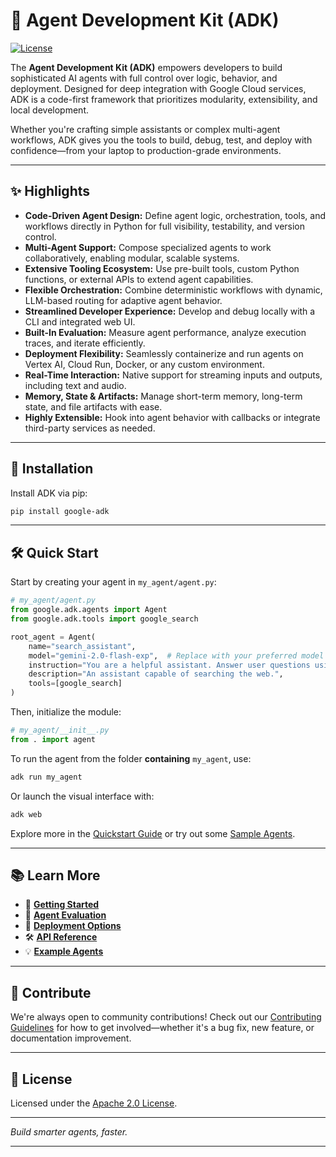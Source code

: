 

# 🧠 Agent Development Kit (ADK)

[![License](https://img.shields.io/badge/License-Apache_2.0-blue.svg)](LICENSE)

The **Agent Development Kit (ADK)** empowers developers to build sophisticated AI agents with full control over logic, behavior, and deployment. Designed for deep integration with Google Cloud services, ADK is a code-first framework that prioritizes modularity, extensibility, and local development.

Whether you're crafting simple assistants or complex multi-agent workflows, ADK gives you the tools to build, debug, test, and deploy with confidence—from your laptop to production-grade environments.

---

## ✨ Highlights

- **Code-Driven Agent Design:** Define agent logic, orchestration, tools, and workflows directly in Python for full visibility, testability, and version control.
- **Multi-Agent Support:** Compose specialized agents to work collaboratively, enabling modular, scalable systems.
- **Extensive Tooling Ecosystem:** Use pre-built tools, custom Python functions, or external APIs to extend agent capabilities.
- **Flexible Orchestration:** Combine deterministic workflows with dynamic, LLM-based routing for adaptive agent behavior.
- **Streamlined Developer Experience:** Develop and debug locally with a CLI and integrated web UI.
- **Built-In Evaluation:** Measure agent performance, analyze execution traces, and iterate efficiently.
- **Deployment Flexibility:** Seamlessly containerize and run agents on Vertex AI, Cloud Run, Docker, or any custom environment.
- **Real-Time Interaction:** Native support for streaming inputs and outputs, including text and audio.
- **Memory, State & Artifacts:** Manage short-term memory, long-term state, and file artifacts with ease.
- **Highly Extensible:** Hook into agent behavior with callbacks or integrate third-party services as needed.

---

## 🚀 Installation

Install ADK via pip:

```bash
pip install google-adk
```

---

## 🛠️ Quick Start

Start by creating your agent in `my_agent/agent.py`:

```python
# my_agent/agent.py
from google.adk.agents import Agent
from google.adk.tools import google_search

root_agent = Agent(
    name="search_assistant",
    model="gemini-2.0-flash-exp",  # Replace with your preferred model
    instruction="You are a helpful assistant. Answer user questions using Google Search when needed.",
    description="An assistant capable of searching the web.",
    tools=[google_search]
)
```

Then, initialize the module:

```python
# my_agent/__init__.py
from . import agent
```

To run the agent from the folder **containing** `my_agent`, use:

```bash
adk run my_agent
```

Or launch the visual interface with:

```bash
adk web
```

Explore more in the [Quickstart Guide](https://google.github.io/adk-docs/get-started/quickstart/) or try out some [Sample Agents](https://github.com/google/adk-samples).

---

## 📚 Learn More

- 📖 **[Getting Started](https://google.github.io/adk-docs/get-started/)**
- 🧪 **[Agent Evaluation](https://google.github.io/adk-docs/evaluate/)**
- 🚢 **[Deployment Options](https://google.github.io/adk-docs/deploy/)**
- 🛠️ **[API Reference](https://google.github.io/adk-docs/api-reference/)**
- 💡 **[Example Agents](https://github.com/google/adk-samples)**

---

## 🤝 Contribute

We're always open to community contributions! Check out our [Contributing Guidelines](./CONTRIBUTING.md) for how to get involved—whether it's a bug fix, new feature, or documentation improvement.

---

## 📄 License

Licensed under the [Apache 2.0 License](LICENSE).

---

*Build smarter agents, faster.*

---